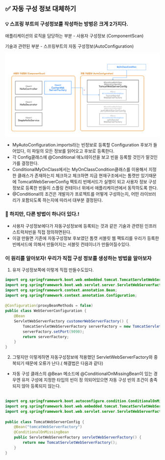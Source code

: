 ## ✅ 자동 구성 정보 대체하기

### 💡 스프링 부트의 구성정보를 작성하는 방벙은 크게 2가지다.

애플리케이션의 로직을 담당하는 부분 - 사용자 구성정보 (ComponentScan)

기술과 관련된 부분 - 스프링부트의 자동 구성정보(AutoConfiguration)

![img_2.png](img_2.png)

- MyAutoConfiguration.imports라는 빈정보로 등록할 Configuration 후보가 들어있다, 이 파일의 모든 정보를 읽어오고 후보로 등록한다.
- 각 Config클래스에 @Conditional 애노테이션을 보고 빈을 등록할 것인가 말것인가를 결정한다.
- ConditionalMyOnClass에서는 MyOnClassCondition클래스를 이용해서 지정한 클래스가 존재하는지 체크하고 체크하면 지금 현재구조에서는 톰캣만 있기때문에 TomcatWebServerConfig 팩토리 빈메서드가 실행이 되고 사용자 정보 구성정보로 등록한 빈들이 스플링 컨테이너 위에서 애플리케이션에서 동작하도록 한다.
- @Conditional의 조건은 개발자가 프로젝트를 어떻게 구성하는지, 어떤 라이브러리가 포함되도록 하는지에 따라서 대부분
  결정된다.

### 👀 하지만, 다른 방법이 하나더 있다.!

- 사용자 구성정보에다가 자동구성정보에 등록되는 것과 같은 기술과 관련된 인프러스트럭처빈을 직접 정의하면된다.
- 이걸 만들면 기존에 자동구성정보 후보였던 톰캣 서블릿 웹 팩토리를 우리가 등록한 빈메서드에 의해서 만들어지는 서블릿 컨테이너가 만들어질수있다.

### 이 원리를 알아보자! 우리가 직접 구성 정보를 생성하는 방법을 알아보자



1. 유저 구성정보쪽에 이렇게 직접 만들수도있다.
```java
import org.springframework.boot.web.embedded.tomcat.TomcatServletWebServerFactory;
import org.springframework.boot.web.servlet.server.ServletWebServerFactory;
import org.springframework.context.annotation.Bean;
import org.springframework.context.annotation.Configuration;

@Configuration(proxyBeanMethods = false)
public class WebServerConfiguration {
    @Bean
    ServletWebServerFactory customerWebServerFactory() {
        TomcatServletWebServerFactory serverFactory = new TomcatServletWebServerFactory();
        serverFactory.setPort(9090);
        return serverFactory;
    }
}
```

2. 그렇지만 이렇게하면 자동구성정보에 적용했던 ServletWebServerFactory와 중복되기 때문에 오류가 난다.( 해결법은 다음과 같다)
 - 자동 구성 클래스의 @Bean 메소드에 @ConditionalOnMissingBean이 있는 경우엔 유저 구성에 지정한 타입의 빈이 정
   의되어있으면 자동 구성 빈의 조건이 충족되지 않아 등록되지 않는다.

```java

import org.springframework.boot.autoconfigure.condition.ConditionalOnMissingBean;
import org.springframework.boot.web.embedded.tomcat.TomcatServletWebServerFactory;
import org.springframework.boot.web.servlet.server.ServletWebServerFactory;

public class TomcatWebServerConfig {
    @Bean("tomcatWebServerFactory")
    @ConditionalOnMissingBean
    public ServletWebServerFactory servletWebServerFactory() {
        return new TomcatServletWebServerFactory();
    }
}
```
